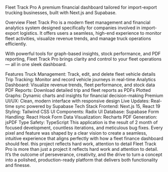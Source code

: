 Fleet Track Pro
A premium financial dashboard tailored for import-export trucking businesses, built with Next.js and Supabase.

Overview
Fleet Track Pro is a modern fleet management and financial analytics system designed specifically for companies involved in import-export logistics. It offers users a seamless, high-end experience to monitor fleet activities, visualize revenue trends, and manage truck operations efficiently.

With powerful tools for graph-based insights, stock performance, and PDF reporting, Fleet Track Pro brings clarity and control to your fleet operations — all in one sleek dashboard.

Features
Truck Management: Track, edit, and delete fleet vehicle details
Trip Tracking: Monitor and record vehicle journeys in real-time
Analytics Dashboard: Visualize revenue trends, fleet performance, and stock data
PDF Reports: Download detailed trip and fleet reports as PDFs
Plotted Graphs: Dynamic charts and insights for financial decision-making
Premium UI/UX: Clean, modern interface with responsive design
Live Updates: Real-time sync powered by Supabase
Tech Stack
Frontend: Next.js 15, React 19
Styling: Tailwind CSS
UI Components: Radix UI
Database: Supabase
Form Handling: React Hook Form
Data Visualization: Recharts
PDF Generation: jsPDF
Type Safety: TypeScript
This application is the result of 2 month of focused development, countless iterations, and meticulous bug fixes. Every pixel and feature was shaped by a clear vision to create a seamless, intuitive experience that aligns perfectly with how a fleet finance dashboard should feel. this project reflects hard work, attention to detail Fleet Track Pro is more than just a project it reflects hard work and attention to detail. It’s the outcome of perseverance, creativity, and the drive to turn a concept into a polished, production-ready platform that delivers both functionality and finesse.
